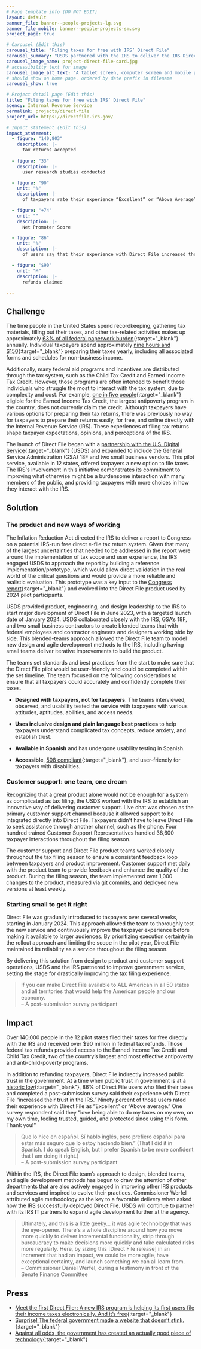 ```yaml
---
# Page template info (DO NOT EDIT)
layout: default
banner_file: banner--people-projects-lg.svg
banner_file_mobile: banner--people-projects-sm.svg
project_page: true

# Carousel (Edit this)
carousel_title: "Filing taxes for free with IRS’ Direct File"
carousel_summary: "USDS partnered with the IRS to deliver the IRS Direct File Pilot, a free way for eligible people to file their taxes for free, directly with the IRS."
carousel_image_name: project-direct-file-card.jpg
# accessibility text for image
carousel_image_alt_text: "A tablet screen, computer screen and mobile phone screen show the IRS direct file website including a message reading 'your 2023 federal tax return has been submitted'"
# should show on home page. ordered by date prefix in filename
carousel_show: true

# Project detail page (Edit this)
title: "Filing taxes for free with IRS’ Direct File"
agency: Internal Revenue Service
permalink: projects/direct-file
project_url: https://directfile.irs.gov/

# Impact statement (Edit this)
impact_statement:
  - figure: "140,803"
    description: |-
      tax returns accepted
      
  - figure: "33"
    description: |-
      user research studies conducted

  - figure: "90"
    unit: "%"
    description: |-
      of taxpayers rate their experience “Excellent” or “Above Average” 

  - figure: "+74"
    unit: ""
    description: |-
      Net Promoter Score

  - figure: "86"
    unit: "%"
    description: |-
      of users say that their experience with Direct File increased their trust in the IRS 

  - figure: "$90"
    unit: "M"
    description: |-
      refunds claimed 

---
```



## Challenge

The time people in the United States spend recordkeeping, gathering tax materials, filling out their taxes, and other tax-related activities makes up approximately [63% of all federal paperwork burden](https://www.irs.gov/pub/irs-pdf/p5743.pdf){:target="_blank"} annually. Individual taxpayers spend approximately [nine hours and $150](https://www.irs.gov/pub/irs-pdf/i1040gi.pdf#page=107){:target="_blank"} preparing their taxes yearly, including all associated forms and schedules for non-business income.

Additionally, many federal aid programs and incentives are distributed through the tax system, such as the Child Tax Credit and Earned Income Tax Credit. However, those programs are often intended to benefit those individuals who struggle the most to interact with the tax system, due to complexity and cost. For example, [one in five people](https://www.irs.gov/newsroom/irs-partners-highlight-eitc-awareness-day-with-tax-resources-that-benefit-millions-of-low-and-moderate-income-workers){:target="_blank"} eligible for the Earned Income Tax Credit, the largest antipoverty program in the country, does not currently claim the credit. Although taxpayers have various options for preparing their tax returns, there was previously no way for taxpayers to prepare their returns easily, for free, and online directly with the Internal Revenue Service (IRS). These experiences of filing tax returns shape taxpayer expectations, opinions, and perceptions of the IRS. 

The launch of Direct File began with a [partnership with the U.S. Digital Service](https://www.usds.gov/impact-report/2024/){:target="_blank"} (USDS) and expanded to include the General Service Administration (GSA) 18F and two small business vendors. This pilot service, available in 12 states, offered taxpayers a new option to file taxes. The IRS's involvement in this initiative demonstrates its commitment to improving what otherwise might be a burdensome interaction with many members of the public, and providing taxpayers with more choices in how they interact with the IRS.


## Solution

### The product and new ways of working

The Inflation Reduction Act directed the IRS to deliver a report to Congress on a potential IRS-run free direct e-file tax return system. Given that many of the largest uncertainties that needed to be addressed in the report were around the implementation of tax scope and user experience, the IRS engaged USDS to approach the report by building a reference implementation/prototype, which would allow direct validation in the real world of the critical questions and would provide a more reliable and realistic evaluation. This prototype was a key input to the [Congress report](https://www.irs.gov/pub/irs-pdf/p5788.pdf){:target="_blank"} and evolved into the Direct File product used by 2024 pilot participants. 

USDS provided product, engineering, and design leadership to the IRS to start major development of Direct File in June 2023, with a targeted launch date of January 2024. USDS collaborated closely with the IRS, GSA’s 18F, and two small business contractors to create blended teams that with federal employees and contractor engineers and designers working side by side. This blended-teams approach allowed the Direct File team to model new design and agile development methods to the IRS, including having small teams deliver iterative improvements to build the product. 

The teams set standards and best practices from the start to make sure that the Direct File pilot would be user-friendly and could be completed within the set timeline.  The team focused on the following considerations to ensure that all taxpayers could accurately and confidently complete their taxes.
* **Designed with taxpayers, not for taxpayers**. The teams interviewed, observed, and usability tested the service with taxpayers with various attitudes, aptitudes, abilities, and access needs.

* **Uses inclusive design and plain language best practices** to help taxpayers understand complicated tax concepts, reduce anxiety, and establish trust.

* **Available in Spanish** and has undergone usability testing in Spanish.

* **Accessible**, [508 compliant](https://www.section508.gov/manage/section-508-assessment/){:target="_blank"}, and user-friendly for taxpayers with disabilities.

  
### Customer support: one team, one dream

Recognizing that a great product alone would not be enough for a system as complicated as tax filing, the USDS worked with the IRS to establish an innovative way of delivering customer support. Live chat was chosen as the primary customer support channel because it allowed support to be integrated directly into Direct File. Taxpayers didn't have to leave Direct File to seek assistance through another channel, such as the phone. Four hundred trained Customer Support Representatives handled 38,600 taxpayer interactions throughout the filing season.

The customer support and Direct File product teams worked closely throughout the tax filing season to ensure a consistent feedback loop between taxpayers and product improvement. Customer support met daily with the product team to provide feedback and enhance the quality of the product. During the filing season, the team implemented over 1,000 changes to the product, measured via git commits, and deployed new versions at least weekly.

### Starting small to get it right

Direct File was gradually introduced to taxpayers over several weeks, starting in January 2024. This approach allowed the team to thoroughly test the new service and continuously improve the taxpayer experience before making it available to larger audiences. By prioritizing execution certainty in the rollout approach and limiting the scope in the pilot year, Direct File maintained its reliability as a service throughout the filing season.

By delivering this solution from design to product and customer support operations, USDS and the IRS partnered to improve government service, setting the stage for drastically improving the tax filing experience. 


<blockquote class="pullquote" markdown="1">
If you can make Direct File available to ALL American in all 50 states and all territories that would help the American people and our economy. 
  <footer>– A post-submission survey participant
  </footer>
  </blockquote>



## Impact

Over 140,000 people in the 12 pilot states filed their taxes for free directly with the IRS and received over $90 million in federal tax refunds. Those federal tax refunds provided access to the Earned Income Tax Credit and Child Tax Credit, two of the country’s largest and most effective antipoverty and anti-child-poverty programs. 

In addition to refunding taxpayers, Direct File indirectly increased public trust in the government. At a time when public trust in government is at a [historic low](https://www.pewresearch.org/politics/2023/09/19/public-trust-in-government-1958-2023/){:target="_blank"}, 86% of Direct File users who filed their taxes and completed a post-submission survey said their experience with Direct File “increased their trust in the IRS.” Ninety percent of those users rated their experience with Direct File as “Excellent” or “Above average.” One survey respondent said they “love being able to do my taxes on my own, on my own time, feeling trusted, guided, and protected since using this form. Thank you!”

<blockquote class="pullquote" markdown="1">
Que lo hice en español. Sí hablo inglés, pero prefiero español para estar más seguro que lo estoy haciendo bien.” (That I did it in Spanish. I do speak English, but I prefer Spanish to be more confident that I am doing it right.)
 <footer>– A post-submission survey participant
</footer>
</blockquote>
Within the IRS, the Direct File team’s approach to design, blended teams, and agile development methods has begun to draw the attention of other departments that are also actively engaged in improving other IRS products and services and inspired to evolve their practices. Commissioner Werfel attributed agile methodology as the key to a favorable delivery when asked how the IRS successfully deployed Direct File. USDS will continue to partner with its IRS IT partners to expand agile development further at the agency.

<blockquote class="pullquote" markdown="1">
Ultimately, and this is a little geeky... it was agile technology that was the eye-opener. There's a whole discipline around how you move more quickly to deliver incremental functionality, strip through bureaucracy to make decisions more quickly and take calculated risks more regularly. Here, by sizing this [Direct File release] in an increment that had an impact, we could be more agile, have exceptional certainty, and launch something we can all learn from.
 <footer>– Commissioner Daniel Werfel, during a testimony in front of the Senate Finance Committee
</footer>
</blockquote>

## Press

- [Meet the first Direct Filer: A new IRS program is helping its first users file their income taxes electronically. And it’s free](https://apnews.com/article/irs-income-taxes-direct-file-program-free-4b0917e281b63e06527343598dde650c){:target="_blank"}
- [Surprise! The federal government made a website that doesn’t stink.](https://www.washingtonpost.com/technology/2024/03/29/irs-direct-file-free-tax-filing-review/){:target="_blank"}
- [Against all odds, the government has created an actually good piece of technology](https://www.theatlantic.com/technology/archive/2024/03/irs-direct-file/677818/){:target="_blank"}
